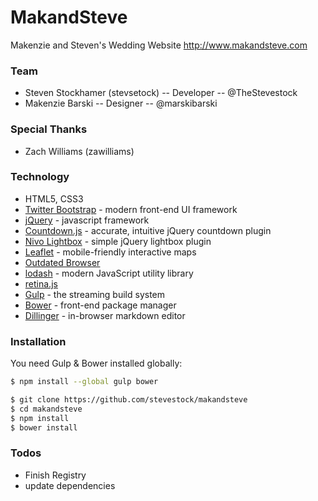 # MakandSteve
Makenzie and Steven's Wedding Website http://www.makandsteve.com

### Team
* Steven Stockhamer (stevsetock) -- Developer -- @TheStevestock
* Makenzie Barski   -- Designer  -- @marskibarski

### Special Thanks
* Zach Williams (zawilliams)

### Technology
* HTML5, CSS3
* [Twitter Bootstrap](http://getbootstrap.com) - modern front-end UI framework
* [jQuery](https://jquery.com) - javascript framework
* [Countdown.js](http://countdownjs.org) - accurate, intuitive jQuery countdown plugin
* [Nivo Lightbox](https://github.com/gilbitron/Nivo-Lightbox) - simple jQuery lightbox plugin
* [Leaflet](http://leafletjs.com) - mobile-friendly interactive maps
* [Outdated Browser](http://outdatedbrowser.com/)
* [lodash](https://lodash.com) - modern JavaScript utility library
* [retina.js](http://imulus.github.io/retinajs/)
* [Gulp](http://gulpjs.com) - the streaming build system
* [Bower](http://bower.io) - front-end package manager
* [Dillinger](http://dillinger.io) - in-browser markdown editor

### Installation

You need Gulp & Bower installed globally:

```sh
$ npm install --global gulp bower
```

```sh
$ git clone https://github.com/stevestock/makandsteve
$ cd makandsteve
$ npm install
$ bower install
```

### Todos
 - Finish Registry
 - update dependencies
